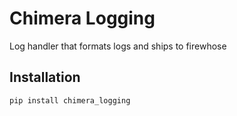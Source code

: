 # Chimera Logging

Log handler that formats logs and ships to firewhose

## Installation

```bash
pip install chimera_logging
